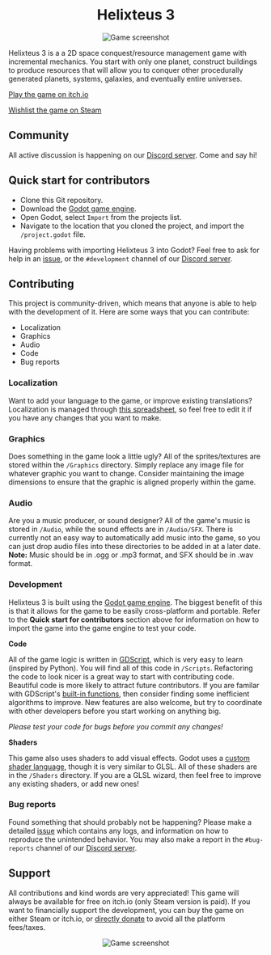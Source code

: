 <h1 align="center">Helixteus 3</h1>
<p align="center">
<img src="https://img.itch.zone/aW1hZ2UvNzE3NjE4LzY4NjUzNDAucG5n/original/L2Wz3Q.png" alt="Game screenshot">
</p>

Helixteus 3 is a a 2D space conquest/resource management game with incremental mechanics. You start with only one planet, construct buildings to produce resources that will allow you to conquer other procedurally generated planets, systems, galaxies, and eventually entire universes.

[Play the game on itch.io](https://apple0726.itch.io/helixteus-3)

[Wishlist the game on Steam](https://store.steampowered.com/app/1642730/Helixteus_3/)

## Community
All active discussion is happening on our [Discord server](https://discord.com/invite/gDHcDA3). Come and say hi!

## Quick start for contributors
- Clone this Git repository.
- Download the [Godot game engine](https://godotengine.org/download).
- Open Godot, select `Import` from the projects list.
- Navigate to the location that you cloned the project, and import the `/project.godot` file.

Having problems with importing Helixteus 3 into Godot? Feel free to ask for help in an [issue](https://github.com/Apple0726/helixteus-3/issues), or the `#development` channel of our [Discord server](https://discord.com/invite/gDHcDA3).

## Contributing

This project is community-driven, which means that anyone is able to help with the development of it. Here are some ways that you can contribute:

- Localization
- Graphics
- Audio
- Code
- Bug reports

### Localization
Want to add your language to the game, or improve existing translations? Localization is managed through [this spreadsheet](https://docs.google.com/spreadsheets/d/1-7KJ8WkyXwVS9X2XTegfZ0Sxl3_Dpvcu7ixid8FgKbw/edit?usp=sharing), so feel free to edit it if you have any changes that you want to make.

### Graphics
Does something in the game look a little ugly? All of the sprites/textures are stored within the `/Graphics` directory. Simply replace any image file for whatever graphic you want to change. Consider maintaining the image dimensions to ensure that the graphic is aligned properly within the game.

### Audio
Are you a music producer, or sound designer? All of the game's music is stored in `/Audio`, while the sound effects are in `/Audio/SFX`. There is currently not an easy way to automatically add music into the game, so you can just drop audio files into these directories to be added in at a later date. 
**Note:** Music should be in .ogg or .mp3 format, and SFX should be in .wav format.

### Development
Helixteus 3 is built using the [Godot game engine](https://godotengine.org/download). The biggest benefit of this is that it allows for the game to be easily cross-platform and portable.
Refer to the **Quick start for contributors** section above for information on how to import the game into the game engine to test your code.

**Code**

All of the game logic is written in [GDScript](https://docs.godotengine.org/en/stable/tutorials/scripting/gdscript/index.html), which is very easy to learn (inspired by Python). You will find all of this code in `/Scripts`.
Refactoring the code to look nicer is a great way to start with contributing code. Beautiful code is more likely to attract future contributors. If you are familar with GDScript's [built-in functions](https://docs.godotengine.org/en/stable/classes/class_%40gdscript.html#), then consider finding some inefficient algorithms to improve. New features are also welcome, but try to coordinate with other developers before you start working on anything big.

*Please test your code for bugs before you commit any changes!*

**Shaders**

This game also uses shaders to add visual effects. Godot uses a [custom shader language](https://docs.godotengine.org/en/stable/tutorials/shaders/shader_reference/shading_language.html), though it is very similar to GLSL. All of these shaders are in the `/Shaders` directory. If you are a GLSL wizard, then feel free to improve any existing shaders, or add new ones!

### Bug reports
Found something that should probably not be happening? Please make a detailed [issue](https://github.com/Apple0726/helixteus-3/issues) which contains any logs, and information on how to reproduce the unintended behavior. You may also make a report in the `#bug-reports` channel of our [Discord server](https://discord.com/invite/gDHcDA3).

## Support
All contributions and kind words are very appreciated! This game will always be available for free on itch.io (only Steam version is paid). If you want to financially support the development, you can buy the game on either Steam or itch.io, or [directly donate](https://paypal.me/apple0726) to avoid all the platform fees/taxes.

<p align="center">
<img src="https://img.itch.zone/aW1hZ2UvNzE3NjE4LzgxODIzNDUucG5n/original/L%2BzMMy.png" alt="Game screenshot">
</p>
